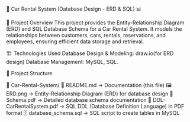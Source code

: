 🚗 Car Rental System (Database Design - ERD & SQL) 📊

📝 Project Overview
This project provides the Entity-Relationship Diagram (ERD) and SQL Database Schema for a Car Rental System.
It models the relationships between customers, cars, rentals, reservations, and employees, ensuring efficient data storage and retrieval.

🏗️ Technologies Used
Database Design & Modeling: draw.io(for ERD design)
Database Management: MySQL, SQL.

📂 Project Structure

📁 Car-Rental-System/
📄 README.md → Documentation (this file)
🖼️ ERD.png → Entity-Relationship Diagram (ERD) for database design
📄 Schema.pdf → Detailed database schema documentation
📄 DDL-CarRentalSystem.pdf → SQL DDL (Database Definition Language) in PDF format
🗄️ database_schema.sql → SQL script to create tables in MySQL
